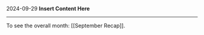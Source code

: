 2024-09-29
__Insert Content Here__
_______________________
To see the overall month: [[September Recap]].